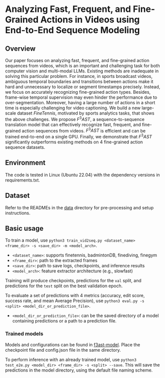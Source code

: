 # Analyzing Fast, Frequent, and Fine-Grained Actions in Videos using End-to-End Sequence Modeling
## Overview
Our paper focuses on analyzing fast, frequent, and fine-grained action sequences from videos, which is an important and challenging task for both computer vision and multi-modal LLMs. Existing methods are inadequate in solving this particular problem. For instance, in sports broadcast videos, ambiguous temporal boundaries and transitions between actions make it hard and unnecessary to localize or segment timestamps precisely. Instead, we focus on accurately recognizing fine-grained action types. Besides, frame-wise temporal supervision may even hinder the performance due to over-segmentation. Moreover, having a large number of actions in a short time is especially challenging for video captioning. We build a new large-scale dataset $FineTennis$, motivated by sports analytics tasks, that shows the above challenges. We propose $F^3AST$, a sequence-to-sequence translation model that can effectively recognize fast, frequent, and fine-grained action sequences from videos. $F^3AST$ is efficient and can be trained end-to-end on a single GPU. Finally, we demonstrate that $F^3AST$ significantly outperforms existing methods on 4 fine-grained action sequence datasets.
## Environment
The code is tested in Linux (Ubuntu 22.04) with the dependency versions in requirements.txt.
## Dataset
Refer to the READMEs in the [data](https://github.com/F3AST123/F3AST/new/main/data) directory for pre-processing and setup instructions.
## Basic usage
To train a model, use `python3 train_vid2seq.py <dataset_name> <frame_dir> -s <save_dir> -m <model_arch>`.

* `<dataset_name>`: supports finetennis, badmintonDB, finediving, finegym
* `<frame_dir>`: path to the extracted frames
* `<save_dir>`: path to save logs, checkpoints, and inference results
* `<model_arch>`: feature extractor architecture (e.g., slowfast)

Training will produce checkpoints, predictions for the `val` split, and predictions for the `test` split on the best validation epoch.

To evaluate a set of predictions with 4 metrics (accuracy, edit score, success rate, and mean Average Precision), use `python3 eval.py -s <split> <model_dir_or_prediction_file>`.

* `<model_dir_or_prediction_file>`: can be the saved directory of a model containing predictions or a path to a prediction file.
  
### Trained models

Models and configurations can be found in [f3ast-model](https://github.com/F3AST123/F3AST/new/main/f3ast-model). Place the checkpoint file and config.json file in the same directory.

To perform inference with an already trained model, use `python3 test_e2e.py <model_dir> <frame_dir> -s <split> --save`. This will save the predictions in the model directory, using the default file naming scheme.
